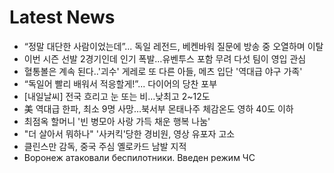 # Latest News
-  “정말 대단한 사람이었는데”... 독일 레전드, 베켄바워 질문에 방송 중 오열하며 이탈
-  이번 시즌 선발 2경기인데 인기 폭발…유벤투스 포함 무려 다섯 팀이 영입 관심
-  혈통볼은 계속 된다..'괴수' 게레로 또 다른 아들, 메츠 입단 '역대급 야구 가족'
-  “독일어 빨리 배워서 적응할게!”... 다이어의 당찬 포부
-  [내일날씨] 전국 흐리고 눈 또는 비…낮최고 2~12도
-  美 역대급 한파, 최소 9명 사망…북서부 몬태나주 체감온도 영하 40도 이하
-  최점옥 할머니 '빈 병모아 사랑 가득 채운 행복 나눔'
-  "더 살아서 뭐하나" '사커킥'당한 경비원, 영상 유포자 고소
-  클린스만 감독, 중국 주심 옐로카드 남발 지적
-  Воронеж атаковали беспилотники. Введен режим ЧС
